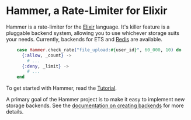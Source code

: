 # Hammer, a Rate-Limiter for Elixir

Hammer is a rate-limiter for the [Elixir](https://elixir-lang.org/) language.
It's killer feature is a pluggable backend system, allowing you to use whichever
storage suits your needs. Currently, backends for ETS and
[Redis](https://github.com/ExHammer/hammer-backend-redis) are available.


```elixir
    case Hammer.check_rate("file_upload:#{user_id}", 60_000, 10) do
      {:allow, _count} ->
        # ...
      {:deny, _limit} ->
        # ...
    end
```

To get started with Hammer, read the [Tutorial](/hammer/tutorial.html).

A primary goal of the Hammer project is to make it easy to implement new storage
backends. See the [documentation on creating
backends](/hammer/creatingbackends.html) for more details.
